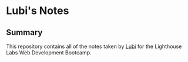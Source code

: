 # Lubi's Notes

## Summary

This repository contains all of the notes taken by [Lubi](https://github.com/lubi25) for the Lighthouse Labs Web Development Bootcamp.